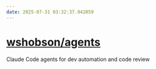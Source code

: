 ```yaml
---
date: 2025-07-31 03:32:37.942059
---
```


# [wshobson/agents](https://github.com/wshobson/agents)

Claude Code agents for dev automation and code review